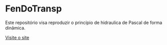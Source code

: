 # FenDoTransp

Este repositório visa reproduzir o princípio de hidraulica de Pascal de forma dinâmica.

[Visite o site](https://marianaprates.github.io/FenDoTransp/)
